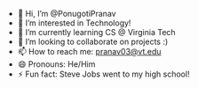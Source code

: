 - 👋 Hi, I’m @PonugotiPranav
- 👀 I’m interested in Technology!
- 🌱 I’m currently learning CS @ Virginia Tech
- 💞️ I’m looking to collaborate on projects :)
- 📫 How to reach me: pranav03@vt.edu
- 😄 Pronouns: He/Him
- ⚡ Fun fact: Steve Jobs went to my high school!

<!---
PonugotiPranav/PonugotiPranav is a ✨ special ✨ repository because its `README.md` (this file) appears on your GitHub profile.
You can click the Preview link to take a look at your changes.
--->

